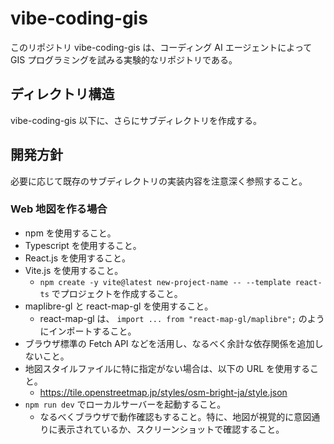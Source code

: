 # vibe-coding-gis

このリポジトリ vibe-coding-gis は、コーディング AI エージェントによって GIS プログラミングを試みる実験的なリポジトリである。

## ディレクトリ構造

vibe-coding-gis 以下に、さらにサブディレクトリを作成する。

## 開発方針

必要に応じて既存のサブディレクトリの実装内容を注意深く参照すること。

### Web 地図を作る場合

- npm を使用すること。
- Typescript を使用すること。
- React.js を使用すること。
- Vite.js を使用すること。
  - `npm create -y vite@latest new-project-name -- --template react-ts` でプロジェクトを作成すること。
- maplibre-gl と react-map-gl を使用すること。
  - react-map-gl は、 `import ... from "react-map-gl/maplibre";` のようにインポートすること。
- ブラウザ標準の Fetch API などを活用し、なるべく余計な依存関係を追加しないこと。
- 地図スタイルファイルに特に指定がない場合は、以下の URL を使用すること。
  - https://tile.openstreetmap.jp/styles/osm-bright-ja/style.json
- `npm run dev` でローカルサーバーを起動すること。
  - なるべくブラウザで動作確認もすること。特に、地図が視覚的に意図通りに表示されているか、スクリーンショットで確認すること。
